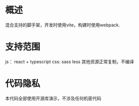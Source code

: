 # 概述
混合支持的脚手架，开发时使用vite，构建时使用webpack.

# 支持范围

js： react + typescript
css: sass less 
其他资源正常复制，不编译

# 代码隐私
本代码全部使用开源库演示，不涉及任何机密代码
